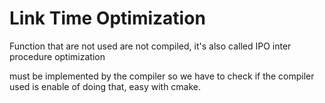 # Link Time Optimization

Function that are not used are not compiled, it's also called IPO inter procedure  optimization

must be implemented by the compiler so we have to check if the compiler used is enable of doing that, easy with cmake.

